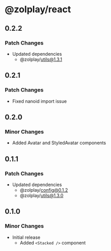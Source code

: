 # @zolplay/react

## 0.2.2

### Patch Changes

- Updated dependencies
  - @zolplay/utils@1.3.1

## 0.2.1

### Patch Changes

- Fixed nanoid import issue

## 0.2.0

### Minor Changes

- Added Avatar and StyledAvatar components

## 0.1.1

### Patch Changes

- Updated dependencies
  - @zolplay/config@0.1.2
  - @zolplay/utils@1.3.0

## 0.1.0

### Minor Changes

- Initial release
  - Added `<Stacked />` component
